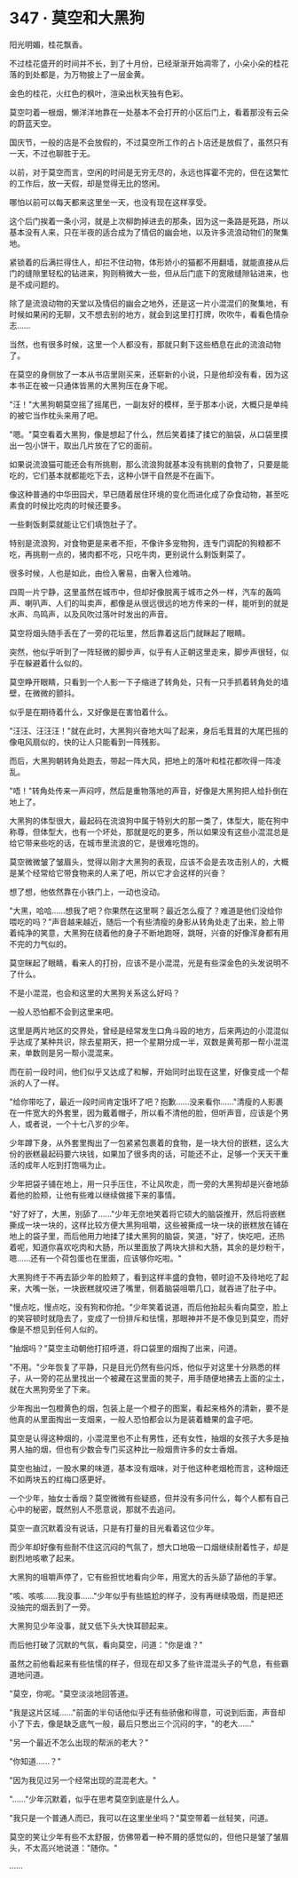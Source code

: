 <link rel="stylesheet" href="../styles/text.css" />
<h1>347 · 莫空和大黑狗</h1>

阳光明媚，桂花飘香。

不过桂花盛开的时间并不长，到了十月份，已经渐渐开始凋零了，小朵小朵的桂花落的到处都是，为万物披上了一层金黄。

金色的桂花，火红色的枫叶，渲染出秋天独有色彩。

莫空叼着一根烟，懒洋洋地靠在一处基本不会打开的小区后门上，看着那没有云朵的蔚蓝天空。

国庆节，一般的店是不会放假的，不过莫空所工作的占卜店还是放假了，虽然只有一天，不过也聊胜于无。

以前，对于莫空而言，空闲的时间是无穷无尽的，永远也挥霍不完的，但在这繁忙的工作后，放一天假，却是觉得无比的悠闲。

哪怕以前可以每天都来这里坐一天，也没有现在这样享受。

这个后门挨着一条小河，就是上次柳韵掉进去的那条，因为这一条路是死路，所以基本没有人来，只在半夜的适合成为了情侣的幽会地，以及许多流浪动物们的聚集地。

紧锁着的后满拦得住人，却拦不住动物，体形娇小的猫都不用翻墙，就能直接从后门的缝隙里轻松的钻进来，狗则稍微大一些，但从后门底下的宽敞缝隙钻进来，也是不成问题的。

除了是流浪动物的天堂以及情侣的幽会之地外，还是这一片小混混们的聚集地，有时候如果闲的无聊，又不想去别的地方，就会到这里打打牌，吹吹牛，看看色情杂志......

当然，也有很多时候，这里一个人都没有，那就只剩下这些栖息在此的流浪动物了。

在莫空的身侧放了一本从书店里刚买来，还崭新的小说，只是他却没有看，因为这本书正在被一只通体皆黑的大黑狗压在身下呢。

"汪！"大黑狗朝莫空摇了摇尾巴，一副友好的模样，至于那本小说，大概只是单纯的被它当作枕头来用了吧。

"嗯。"莫空看着大黑狗，像是想起了什么，然后笑着揉了揉它的脑袋，从口袋里摸出一包小饼干，取出几片放在了它的面前。

如果说流浪猫可能还会有所挑剔，那么流浪狗就基本没有挑剔的食物了，只要是能吃的，它们基本就都能吃下去，这种小饼干自然是不在画下。

像这种普通的中华田园犬，早已随着居住环境的变化而进化成了杂食动物，甚至吃素食的时候比吃肉的时候还要多。

一些剩饭剩菜就能让它们填饱肚子了。

特别是流浪狗，对食物更是来者不拒，不像许多宠物狗，连专门调配的狗粮都不吃，再挑剔一点的，猪肉都不吃，只吃牛肉，更别说什么剩饭剩菜了。

很多时候，人也是如此，由俭入奢易，由奢入俭难呐。

四周一片宁静，这里虽然在城市中，但却好像脱离于城市之外一样，汽车的轰鸣声、喇叭声、人们的叫卖声，都像是从很远很远的地方传来的一样，能听到的就是水声、鸟鸣声，以及风吹过落叶时发出的声音。

莫空将烟头随手丢在了一旁的花坛里，然后靠着这后门就眯起了眼睛。

突然，他似乎听到了一阵轻微的脚步声，似乎有人正朝这里走来，脚步声很轻，似乎在躲避着什么似的。

莫空睁开眼睛，只看到一个人影一下子缩进了转角处，只有一只手抓着转角处的墙壁，在微微的颤抖。

似乎是在期待着什么，又好像是在害怕着什么。

"汪汪、汪汪汪！"就在此时，大黑狗兴奋地大叫了起来，身后毛茸茸的大尾巴摇的像电风扇似的，快的让人只能看到一阵残影。

而后，大黑狗朝转角处跑去，带起一阵大风，把地上的落叶和桂花都吹得一阵凌乱。

"唔！"转角处传来一声闷哼，然后是重物落地的声音，好像是大黑狗把人给扑倒在地上了。

大黑狗的体型很大，最起码在流浪狗中属于特别大的那一类了，体型大，能在狗中称尊，但体型大，也有一个坏处，那就是吃的更多，所以如果没有这些小混混总是给它带来些吃的话，在城市里流浪的它，是很难吃饱的。

莫空微微皱了皱眉头，觉得以刚才大黑狗的表现，应该不会是去攻击别人的，大概是某个经常给它带食物来的人来了吧，所以它才会这样的兴奋？

想了想，他依然靠在小铁门上，一动也没动。

"大黑，哈哈......想我了吧？你果然在这里啊？最近怎么瘦了？难道是他们没给你喂吃的吗？"声音越来越近，随后一个有些清瘦的身影从转角处走了出来，脸上带着纯净的笑意，大黑狗在绕着他的身子不断地跑呀，跳呀，兴奋的好像浑身都有用不完的力气似的。

莫空眯起了眼睛，看来人的打扮，应该不是小混混，光是有些深金色的头发说明不了什么。

不是小混混，也会和这里的大黑狗关系这么好吗？

一般人恐怕都不会到这里来吧。

这里是两片地区的交界处，曾经是经常发生口角斗殴的地方，后来两边的小混混似乎达成了某种共识，除去星期天，把一个星期分成一半，双数是黄苟那一帮小混混来，单数则是另一帮小混混来。

而在前一段时间，他们似乎又达成了和解，开始同时出现在这里，好像变成一个帮派的人了一样。

"给你带吃了，最近一段时间肯定饿坏了吧？抱歉......没来看你......"清瘦的人影裹在一件宽大的外套里，因为戴着帽子，所以看不清他的脸，但听声音，应该是个男人，或者说，一个十七八岁的少年。

少年蹲下身，从外套里掏出了一包紧紧包裹着的食物，是一块大份的嵌糕，这么大份的嵌糕最起码要六块钱，如果加了很多肉的话，可能还不止，足够一个天天干重活的成年人吃到打饱嗝为止。

少年把袋子铺在地上，用一只手压住，不让风吹走，而一旁的大黑狗却是兴奋地舔着他的脸颊，让他有些难以继续做接下来的事情。

"好了好了，大黑，别舔了......"少年无奈地笑着将它硕大的脑袋推开，然后将嵌糕撕成一块一块的，这样比较方便大黑狗咀嚼，这些被撕成一块一块的嵌糕放在铺在地上的袋子里，而后他用力地揉了揉大黑狗的脑袋，笑道，"好了，快吃吧，还热着呢，知道你喜欢吃肉和大肠，所以里面放了两块大排和大肠，其余的是炒粉干，嗯......还有一个荷包蛋也在里面，应该够你吃啦。"

大黑狗终于不再去舔少年的脸颊了，看到这样丰盛的食物，顿时迫不及待地吃了起来，大嘴一张，一块嵌糕就咬进了嘴里，侧着脑袋咀嚼几口，就吞进了肚子中。

"慢点吃，慢点吃，没有狗和你抢。"少年笑着说道，而后他抬起头看向莫空，脸上的笑容顿时就隐去了，变成了一份排斥和怯懦，那眼神并不是不像见到莫空，而好像是不想见到任何人似的。

"抽烟吗？"莫空主动朝他打招呼道，将口袋里的烟掏了出来，问道。

"不用。"少年恢复了平静，只是目光仍然有些闪烁，他似乎对这里十分熟悉的样子，从一旁的花丛里找出一个被藏在这里面的凳子，用手随便地拂去上面的尘土，就在大黑狗旁坐了下来。

少年掏出一包橙黄色的烟，包装上是一个橙子的图案，看起来格外的清新，要不是他真的从里面掏出一支烟来，一般人恐怕都会以为是装着糖果的盒子吧。

莫空是认得这种烟的，小混混里也不止有男性，还有女性，抽烟的女孩子大多是抽男人抽的烟，但也有少数会专门买这种比一般烟贵许多的女士香烟。

莫空也抽过，一股水果的味道，基本没有烟味，对于他这种老烟枪而言，这种烟还不如两块五的红梅口感更好。

一个少年，抽女士香烟？莫空微微有些疑惑，但并没有多问什么，每个人都有自己心中的秘密，既然别人不愿意说，那就不去追问。

莫空一直沉默着没有说话，只是有打量的目光看着这位少年。

而少年却好像有些耐不住这沉闷的气氛了，想大口地吸一口烟继续耐着性子，却是剧烈地咳嗽了起来。

大黑狗的咀嚼声停了，它有些担忧地看向少年，用宽大的舌头舔了舔他的手掌。

"咳、咳咳......我没事......"少年似乎有些尴尬的样子，没有再继续吸烟，而是把还没抽完的烟丢到了一旁。

大黑狗见少年没事，就又低下头大快耳颐起来。

而后他打破了沉默的气氛，看向莫空，问道："你是谁？"

虽然之前他看起来有些怯懦的样子，但现在却又多了些许混混头子的气息，有些霸道地问道。

"莫空，你呢。"莫空淡淡地回答道。

"我是这片区域......"前面的半句话他似乎还有些骄傲和得意，可说到后面，声音却小了下去，像是缺乏底气一般，最后只憋出三个沉闷的字，"的老大......"

"另一个最近不怎么出现的帮派的老大？"

"你知道......？"

"因为我见过另一个经常出现的混混老大。"

"......"少年沉默着，似乎在思考莫空到底是什么人。

"我只是一个普通人而已，我可以在这里坐坐吗？"莫空带着一丝轻笑，问道。

莫空的笑让少年有些不太舒服，仿佛带着一种不屑的感觉似的，但他只是皱了皱眉头，不太高兴地说道："随你。"

......
